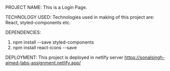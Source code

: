 PROJECT NAME: This is a Login Page.

TECHNOLOGY USED: Technologies used in making of this project are: React,  styled-components etc.


DEPENDENCIES:
1. npm install --save styled-components
2. npm install react-icons --save


DEPLOYMENT: This project is deployed in netlify server https://sonalsingh-aimed-labs-assignment.netlify.app/